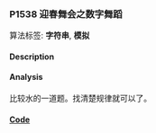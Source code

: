 ### P1538 迎春舞会之数字舞蹈

算法标签: **字符串**, **模拟**


#### Description

#### Analysis

比较水的一道题。找清楚规律就可以了。


#### [Code](../cpp/p1538.cpp)
